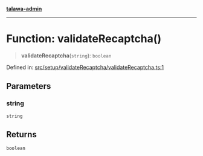 [**talawa-admin**](../../../../README.md)

***

# Function: validateRecaptcha()

> **validateRecaptcha**(`string`): `boolean`

Defined in: [src/setup/validateRecaptcha/validateRecaptcha.ts:1](https://github.com/MayankJha014/talawa-admin/blob/0dd35cc200a4ed7562fa81ab87ec9b2a6facd18b/src/setup/validateRecaptcha/validateRecaptcha.ts#L1)

## Parameters

### string

`string`

## Returns

`boolean`
